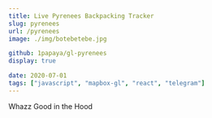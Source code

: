 ```yaml
---
title: Live Pyrenees Backpacking Tracker
slug: pyrenees
url: /pyrenees
image: ./img/botebetebe.jpg

github: 1papaya/gl-pyrenees
display: true

date: 2020-07-01
tags: ["javascript", "mapbox-gl", "react", "telegram"]
---
```


Whazz Good in the Hood